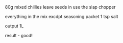 80g mixed chillies
leave seeds in
use the slap chopper

everything in the mix excdpt seasoning packet
1 tsp salt

output 1L

result - good!